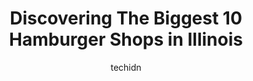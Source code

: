 ---
layout: ampstory
image: https://i0.wp.com/paketmu.com/wp-content/uploads/2023/06/the-burger-local-0-in-illinois-1686365588.jpeg?resize=640,853
author: techidn
featured: false
description: Explore the diverse Hamburger Shop scene in Illinois, home to an incredible selection of 10 establishments catering to every taste. Whether youre in search of iconic favorites or undiscover
title: Discovering The Biggest 10 Hamburger Shops in Illinois
cover:
   title: Discovering The Biggest 10 Hamburger Shops in Illinois
   subtitle: RICKPATE
   background: https://paketmu.com/wp-content/uploads/2023/06/the-burger-local-0-in-illinois-1686365588.jpeg

pages: 
 - layout: thirds
   top: <h1>#1 Steel Plow Burger Company</h1>
   bottom: "<p>Loved the sidewinder fries and grilled tenderloin. The spices and the way it was grilled was delicious. Our waitress was wonderful she was on it. The store was very clean</p>"
   background: https://paketmu.com/wp-content/uploads/2023/06/the-burger-local-1-in-illinois-1686365589.jpeg
   backgroundblur: true
 - layout: thirds
   top: <h1>#2 Wahlburgers</h1>
   bottom: "<p>Its really bright & fun inside. We had burgers which were very good & juicy. We had fried & tots which were crispy. Very nice waitress! Clean, music wasnt too loud. The</p>"
   background: https://paketmu.com/wp-content/uploads/2023/06/the-burger-local-2-in-illinois-1686365590.jpeg
   cta:
      link: https://paketmu.com/discovering-the-biggest-10-hamburger-shops-in-illinois/
      text: Discovering The Biggest 10 Hamburger Shops in Illinois
 - layout: thirds
   top: <h1>#3 Hamburgerseria</h1>
   bottom: "<p>Definitely will be back! The burgers were yummy, lots of unique burger options as well as classic ones, and the place itself was inviting and clean. Cant wait to try one</p>"
   background: https://paketmu.com/wp-content/uploads/2023/06/the-burger-local-3-in-illinois-1686365591.jpeg
   cta:
      link: https://paketmu.com/discovering-the-biggest-10-hamburger-shops-in-illinois/
      text: Discovering The Biggest 10 Hamburger Shops in Illinois
 - layout: thirds
   top: <h1>#4 The Burger Local</h1>
   bottom: "<p>577 S 3rd St #102, Geneva, IL 60134, United States</p>"
   background: https://images.unsplash.com/photo-1552083974-186346191183?ixlib=rb-4.0.3&ixid=MnwxMjA3fDB8MHxwaG90by1wYWdlfHx8fGVufDB8fHx8&auto=format&fit=crop&w=640&h=853&q=80
   cta:
      link: https://paketmu.com/discovering-the-biggest-10-hamburger-shops-in-illinois/
      text: Discovering The Biggest 10 Hamburger Shops in Illinois
 - layout: thirds
   top: <h1>#5 Epic Burger</h1>
   bottom: "<p>517 S State St, Chicago, IL 60605, United States</p>"
   background: https://images.unsplash.com/photo-1591393223703-56fe1347ac62?ixlib=rb-4.0.3&ixid=MnwxMjA3fDB8MHxwaG90by1wYWdlfHx8fGVufDB8fHx8&auto=format&fit=crop&w=640&h=853&q=80
   cta:
      link: https://paketmu.com/discovering-the-biggest-10-hamburger-shops-in-illinois/
      text: Discovering The Biggest 10 Hamburger Shops in Illinois
 - layout: thirds
   top: <h1>#6 Top Notch Beefburgers</h1>
   bottom: "<p>2116 W 95th St, Chicago, IL 60643, United States</p>"
   background: https://images.unsplash.com/photo-1549241520-425e3dfc01cb?ixlib=rb-4.0.3&ixid=MnwxMjA3fDB8MHxwaG90by1wYWdlfHx8fGVufDB8fHx8&auto=format&fit=crop&w=640&h=853&q=80
   cta:
      link: https://paketmu.com/discovering-the-biggest-10-hamburger-shops-in-illinois/
      text: Discovering The Biggest 10 Hamburger Shops in Illinois
 - layout: thirds
   top: <h1>#7 The Burger Point</h1>
   bottom: "<p>1900 S State St, Chicago, IL 60616, United States</p>"
   background: https://images.unsplash.com/photo-1518640467707-6811f4a6ab73?ixlib=rb-4.0.3&ixid=MnwxMjA3fDB8MHxwaG90by1wYWdlfHx8fGVufDB8fHx8&auto=format&fit=crop&w=640&h=853&q=80
   cta:
      link: https://paketmu.com/discovering-the-biggest-10-hamburger-shops-in-illinois/
      text: Discovering The Biggest 10 Hamburger Shops in Illinois
 - layout: thirds
   middle: Continue reading...
   background: https://images.unsplash.com/photo-1608501821300-4f99e58bba77?ixlib=rb-4.0.3&ixid=MnwxMjA3fDB8MHxwaG90by1wYWdlfHx8fGVufDB8fHx8&auto=format&fit=crop&w=640&h=853&q=80
   cta:
      link: https://paketmu.com/discovering-the-biggest-10-hamburger-shops-in-illinois/
      text: Discovering The Biggest 10 Hamburger Shops in Illinois
      
---